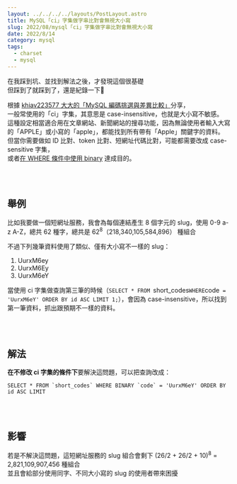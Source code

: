 ```yaml
---
layout: ../../../../layouts/PostLayout.astro
title: MySQL「ci」字集做字串比對會無視大小寫
slug: 2022/08/mysql「ci」字集做字串比對會無視大小寫
date: 2022/8/14
category: mysql
tags: 
  - charset
  - mysql
---
```


  
在我踩到坑、並找到解法之後，才發現這個很基礎<br>
但踩到了就踩到了，還是紀錄一下🙈



  
根據 [khiav223577 大大的「MySQL 編碼挑選與差異比較」](https://khiav223577.github.io/blog/2019/06/30/MySQL-%E7%B7%A8%E7%A2%BC%E6%8C%91%E9%81%B8%E8%88%87%E5%B7%AE%E7%95%B0%E6%AF%94%E8%BC%83/)分享，<br>
一般常使用的「ci」字集，其意思是 case-insensitive，也就是大小寫不敏感。<br>
這種設定相當適合用在文章網站、新聞網站的搜尋功能，因為無論使用者輸入大寫的「APPLE」或小寫的「apple」，都能找到所有帶有「Apple」關鍵字的資料。<br>
但當你需要做如 ID 比對、token 比對、短網址代碼比對，可能都需要改成 case-sensitive 字集，<br>
或者[在 WHERE 條件中使用 binary](https://stackoverflow.com/a/5629121) 達成目的。 







<br><br>



  
## 舉例



  
比如我要做一個短網址服務，我會為每個連結產生 8 個字元的 slug，使用 0-9 a-z A-Z，總共 62 種字，總共是 62<sup>8</sup>（218,340,105,584,896） 種組合



  
不過下列幾筆資料使用了類似、僅有大小寫不一樣的 slug：



  
1. UurxM6ey  
2. UurxM6Ey  
3. UurxM6eY



  
當使用 ci 字集做查詢第三筆的時候（`SELECT * FROM `short_codes` WHERE `code` = 'UurxM6eY' ORDER BY id ASC LIMIT 1;`），會因為 case-insensitive，所以找到第一筆資料，抓出跟預期不一樣的資料。



<br><br>



  
## 解法



  
**在不修改 ci 字集的條件下**要解決這問題，可以把查詢改成：



  
```
SELECT * FROM `short_codes` WHERE BINARY `code` = 'UurxM6eY' ORDER BY id ASC LIMIT 
```



<br><br>



  
## 影響



  
若是不解決這問題，這短網址服務的 slug 組合會剩下 (26/2 + 26/2 + 10)<sup>8</sup> = 2,821,109,907,456 種組合<br>
並且會給部分使用同字、不同大小寫的 slug 的使用者帶來困擾
